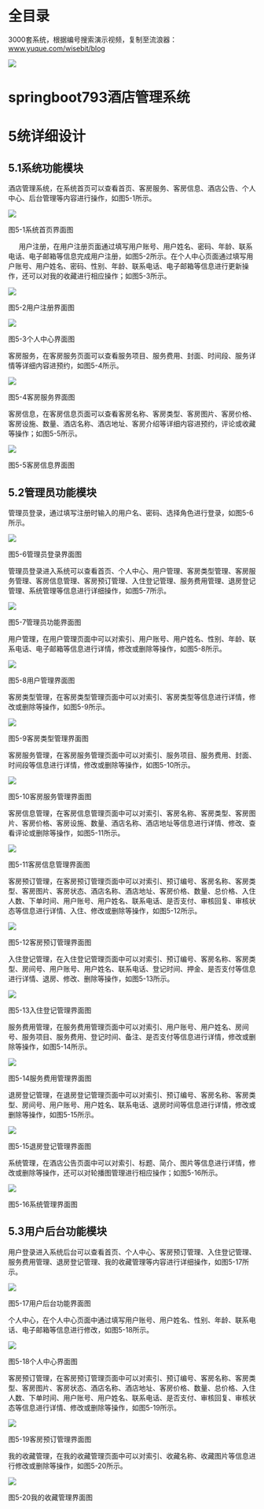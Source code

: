# 全目录

3000套系统，根据编号搜索演示视频，复制至流浪器：www.yuque.com/wisebit/blog


![](https://bitwise.oss-cn-heyuan.aliyuncs.com/2024/11/06/qq_wechat.png)

# springboot793酒店管理系统


# 5统详细设计
## 5.1系统功能模块
酒店管理系统，在系统首页可以查看首页、客房服务、客房信息、酒店公告、个人中心、后台管理等内容进行操作，如图5-1所示。

![](/md/blog.016.png)

图5-1系统首页界面图



`   `用户注册，在用户注册页面通过填写用户账号、用户姓名、密码、年龄、联系电话、电子邮箱等信息完成用户注册，如图5-2所示。在个人中心页面通过填写用户账号、用户姓名、密码、性别、年龄、联系电话、电子邮箱等信息进行更新操作，还可以对我的收藏进行相应操作；如图5-3所示。

![](/md/blog.017.png)

图5-2用户注册界面图

![](/md/blog.018.png)

图5-3个人中心界面图

客房服务，在客房服务页面可以查看服务项目、服务费用、封面、时间段、服务详情等详细内容进预约，如图5-4所示。

![](/md/blog.019.png)

图5-4客房服务界面图 

客房信息，在客房信息页面可以查看客房名称、客房类型、客房图片、客房价格、客房设施、数量、酒店名称、酒店地址、客房介绍等详细内容进预约，评论或收藏等操作；如图5-5所示。

![](/md/blog.020.png)

图5-5客房信息界面图


## 5.2管理员功能模块
管理员登录，通过填写注册时输入的用户名、密码、选择角色进行登录，如图5-6所示。

![](/md/blog.021.jpeg)

图5-6管理员登录界面图

管理员登录进入系统可以查看首页、个人中心、用户管理、客房类型管理、客房服务管理、客房信息管理、客房预订管理、入住登记管理、服务费用管理、退房登记管理、系统管理等信息进行详细操作，如图5-7所示。

![](/md/blog.022.png)

图5-7管理员功能界面图

用户管理，在用户管理页面中可以对索引、用户账号、用户姓名、性别、年龄、联系电话、电子邮箱等信息进行详情，修改或删除等操作，如图5-8所示。

![](/md/blog.023.png)

图5-8用户管理界面图

客房类型管理，在客房类型管理页面中可以对索引、客房类型等信息进行详情，修改或删除等操作，如图5-9所示。

![](/md/blog.024.png)

图5-9客房类型管理界面图

客房服务管理，在客房服务管理页面中可以对索引、服务项目、服务费用、封面、时间段等信息进行详情，修改或删除等操作，如图5-10所示。

![](/md/blog.025.png)

图5-10客房服务管理界面图

客房信息管理，在客房信息管理页面中可以对索引、客房名称、客房类型、客房图片、客房价格、客房设施、数量、酒店名称、酒店地址等信息进行详情、修改、查看评论或删除等操作，如图5-11所示。

![](/md/blog.026.png)

图5-11客房信息管理界面图

客房预订管理，在客房预订管理页面中可以对索引、预订编号、客房名称、客房类型、客房图片、客房状态、酒店名称、酒店地址、客房价格、数量、总价格、入住人数、下单时间、用户账号、用户姓名、联系电话、是否支付、审核回复、审核状态等信息进行详情、入住、修改或删除等操作，如图5-12所示。

![](/md/blog.027.png)

图5-12客房预订管理界面图

入住登记管理，在入住登记管理页面中可以对索引、预订编号、客房名称、客房类型、房间号、用户账号、用户姓名、联系电话、登记时间、押金、是否支付等信息进行详情、退房、修改、删除等操作，如图5-13所示。

![](/md/blog.028.png)

图5-13入住登记管理界面图

服务费用管理，在服务费用管理页面中可以对索引、用户账号、用户姓名、房间号、服务项目、服务费用、登记时间、备注、是否支付等信息进行详情，修改或删除等操作，如图5-14所示。

![](/md/blog.029.png)

图5-14服务费用管理界面图

退房登记管理，在退房登记管理页面中可以对索引、预订编号、客房名称、客房类型、房间号、用户账号、用户姓名、联系电话、退房时间等信息进行详情，修改或删除等操作，如图5-15所示。

![](/md/blog.030.png)

图5-15退房登记管理界面图

系统管理，在酒店公告页面中可以对索引、标题、简介、图片等信息进行详情，修改或删除等操作，还可以对轮播图管理进行相应操作；如图5-16所示。

![](/md/blog.031.png)

图5-16系统管理界面图


## 5.3用户后台功能模块
用户登录进入系统后台可以查看首页、个人中心、客房预订管理、入住登记管理、服务费用管理、退房登记管理、我的收藏管理等内容进行详细操作，如图5-17所示。

![](/md/blog.032.png)

图5-17用户后台功能界面图

个人中心，在个人中心页面中通过填写用户账号、用户姓名、性别、年龄、联系电话、电子邮箱等信息进行修改，如图5-18所示。

![](/md/blog.033.png)

图5-18个人中心界面图

客房预订管理，在客房预订管理页面中可以对索引、预订编号、客房名称、客房类型、客房图片、客房状态、酒店名称、酒店地址、客房价格、数量、总价格、入住人数、下单时间、用户账号、用户姓名、联系电话、是否支付、审核回复、审核状态等信息进行详情、修改或删除等操作，如图5-19所示。

![](/md/blog.034.png)

图5-19客房预订管理界面图

我的收藏管理，在我的收藏管理页面中可以对索引、收藏名称、收藏图片等信息进行修改或删除等操作，如图5-20所示。

![](/md/blog.035.png)

图5-20我的收藏管理界面图











